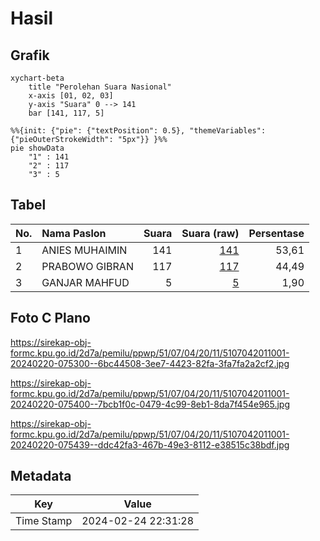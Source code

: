 # Hasil

## Grafik

```mermaid
xychart-beta
    title "Perolehan Suara Nasional"
    x-axis [01, 02, 03]
    y-axis "Suara" 0 --> 141
    bar [141, 117, 5]
```

```mermaid
%%{init: {"pie": {"textPosition": 0.5}, "themeVariables": {"pieOuterStrokeWidth": "5px"}} }%%
pie showData
    "1" : 141
    "2" : 117
    "3" : 5
```

## Tabel

| No. | Nama Paslon    | Suara | Suara (raw) | Persentase |
|:--- |:-------------- | -----:| -----------:| ----------:|
| 1   | ANIES MUHAIMIN | 141   | [141][p-1]  | 53,61      |
| 2   | PRABOWO GIBRAN | 117   | [117][p-2]  | 44,49      |
| 3   | GANJAR MAHFUD  | 5     | [5][p-3]    | 1,90       |


[p-1]: https://github.com/gigit-pemilu/pemilu-2024/blob/main/pilpres/hitung-suara/sub/51-bali/sub/07-karangasem/sub/04-karangasem/sub/2011-bukit/sub/001-tps/sub/paslon-1.txt
[p-2]: https://github.com/gigit-pemilu/pemilu-2024/blob/main/pilpres/hitung-suara/sub/51-bali/sub/07-karangasem/sub/04-karangasem/sub/2011-bukit/sub/001-tps/sub/paslon-2.txt
[p-3]: https://github.com/gigit-pemilu/pemilu-2024/blob/main/pilpres/hitung-suara/sub/51-bali/sub/07-karangasem/sub/04-karangasem/sub/2011-bukit/sub/001-tps/sub/paslon-3.txt

## Foto C Plano

https://sirekap-obj-formc.kpu.go.id/2d7a/pemilu/ppwp/51/07/04/20/11/5107042011001-20240220-075300--6bc44508-3ee7-4423-82fa-3fa7fa2a2cf2.jpg

https://sirekap-obj-formc.kpu.go.id/2d7a/pemilu/ppwp/51/07/04/20/11/5107042011001-20240220-075400--7bcb1f0c-0479-4c99-8eb1-8da7f454e965.jpg

https://sirekap-obj-formc.kpu.go.id/2d7a/pemilu/ppwp/51/07/04/20/11/5107042011001-20240220-075439--ddc42fa3-467b-49e3-8112-e38515c38bdf.jpg


## Metadata

| Key        | Value               |
| ---------- | ------------------- |
| Time Stamp | 2024-02-24 22:31:28 |



